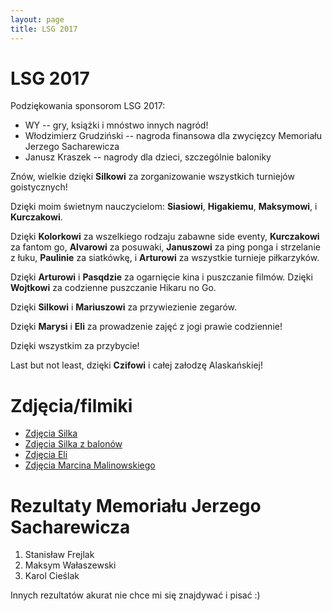 ```yaml
---
layout: page
title: LSG 2017
---
```


# LSG 2017

Podziękowania sponsorom LSG 2017:

- WY -- gry, książki i mnóstwo innych nagród!
- Włodzimierz Grudziński -- nagroda finansowa dla zwycięzcy Memoriału Jerzego Sacharewicza
- Janusz Kraszek -- nagrody dla dzieci, szczególnie baloniky

Znów, wielkie dzięki **Silkowi** za zorganizowanie wszystkich turniejów goistycznych!

Dzięki moim świetnym nauczycielom: **Siasiowi**, **Higakiemu**, **Maksymowi**, i **Kurczakowi**.

Dzięki **Kolorkowi** za wszelkiego rodzaju zabawne side eventy, **Kurczakowi** za fantom go, **Alvarowi** za posuwaki, **Januszowi** za ping ponga i strzelanie z łuku, **Paulinie** za siatkówkę, i **Arturowi** za wszystkie turnieje piłkarzyków.

Dzięki **Arturowi** i **Pasqdzie** za ogarnięcie kina i puszczanie filmów. Dzięki **Wojtkowi** za codzienne puszczanie Hikaru no Go.

Dzięki **Silkowi** i **Mariuszowi** za przywiezienie zegarów.

Dzięki **Marysi** i **Eli** za prowadzenie zajęć z jogi prawie codziennie!

Dzięki wszystkim za przybycie!

Last but not least, dzięki **Czifowi** i całej załodzę Alaskańskiej!

# Zdjęcia/filmiki

- [Zdjęcia Silka](https://photos.google.com/share/AF1QipP79NNHoItMUYvQ4jxqHRYbWTuspH3eHhf83hv13dCdA3Zw601zRKyex-dfOrg-BA?key=UzhNX3dIWnFTUTZvMDhNQlJKZWZwWl9iWGI2MDV3)
- [Zdjęcia Silka z balonów](https://photos.google.com/share/AF1QipOrxLRcLrCWEnjGEaJpSuq9QOOn_mrMrS4x8-560VLy_l0OF2ruZIBzacXQOycUAg?key=MkJhM2JKc3lwTURqNmxGREo1ZmVNb3VWVlFsaFFn)
- [Zdjęcia Eli](https://photos.google.com/share/AF1QipMzf6jgxlE2ItmFGS-W3fNdZOYMN1z09rMnXUXqzaGXI9X-_T7wWixSPGNyZiE24Q?key=VzZvRERydjRuNmtKeWxHTENGUWxhbnREUjdaVjFB)
- [Zdjęcia Marcina Malinowskiego](https://photos.google.com/share/AF1QipOyA-q65zH4HCeuF3VgxOdhEN_9n3WmULCU3Xx8t_mJtQwYyzQx4NX3cCUZIUgQzQ?key=di0tX0dPODFOUnloaVNSSGNqRUxseEFwTEQyUHBn)

# Rezultaty Memoriału Jerzego Sacharewicza

1. Stanisław Frejlak
2. Maksym Wałaszewski
3. Karol Cieślak

Innych rezultatów akurat nie chce mi się znajdywać i pisać :)
